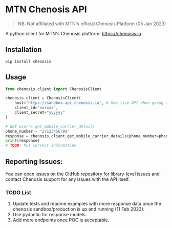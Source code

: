 # MTN Chenosis API

> NB: Not affiliated with MTN's official Chenosis Platform (05 Jan 2023)

A python client for MTN's Chenosis platform: https://chenosis.io.

## Installation

`pip install chenosis`

## Usage

```python
from chenosis.client import ChenosisClient

chenosis_client = ChenosisClient(
    host="https://sandbox.api.chenosis.io", # Use live API when going to production
    client_id="xxxxxx",
    client_secret="yyyyyy"
)

# GET user's get_mobile_carrier_details
phone_number = "27123456789"
response = chenosis_client.get_mobile_carrier_details(phone_number=phone_number)
print(response)
# TODO: Put correct information
```

## Reporting Issues:

You can open issues on the GitHub repository for library-level issues and contact Chenosis support for any issues with the API itself.

### TODO List
1. Update tests and readme examples with more response data once the chenosis sandbox/production is up and running (11 Feb 2023).
2. Use pydantic for response models.
3. Add more endpoints once POC is acceptable.
